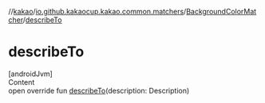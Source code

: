//[kakao](../../../index.md)/[io.github.kakaocup.kakao.common.matchers](../index.md)/[BackgroundColorMatcher](index.md)/[describeTo](describe-to.md)



# describeTo  
[androidJvm]  
Content  
open override fun [describeTo](describe-to.md)(description: Description)  



